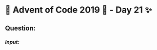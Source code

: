 # :christmas_tree: Advent of Code 2019 :christmas_tree: - Day 21 :sparkles:
## Question: 
>
>
>

### *Input:*

>
>
>